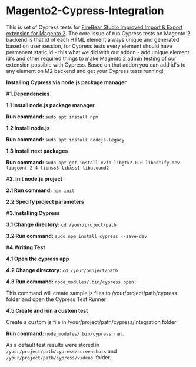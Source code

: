 # Magento2-Cypress-Integration

This is set of Cypress tests for <a href="https://firebearstudio.com/the-improved-import.html">FireBear Studio Improved Import & Export extension for Magento 2</a>. The core issue of run Cypress tests on Magento 2 backend is that id of each HTML element always unique and generated based on user session, for Cypress tests every element should have permanent static id - this what we did with our addon - add unique element id's and other required things to make Magento 2 admin testing of our extension possible with Cypress. Based on that addon you can add id's to any element on M2 backend and get your Cypress tests running! 

**Installing Cypress via node.js package manager**

#**1.Dependencies**

**1.1 Install node.js package manager**

**Run command:** `sudo apt install npm`

**1.2 Install node.js** 

**Run command:** 
`sudo apt install nodejs-legacy`

**1.3 Install next packages**

**Run command:**
`sudo apt-get install xvfb libgtk2.0-0 libnotify-dev libgconf-2-4 libnss3 libxss1 libasound2`


#**2. Init node.js project**

**2.1 Run command:** `npm init`

**2.2 Specify project parameters**


#**3.Installing Cypress**

**3.1 Change directory:** `cd /your/project/path`

**3.2 Run command:** `sudo npm install cypress --save-dev`

#**4.Writing Test**

**4.1 Open the cypress app**

**4.2 Change directory:** `cd /your/project/path`

**4.3 Run command:** `node_modules/.bin/cypress open.`

This command will create sample js files to /your/project/path/cypress folder and open the Cypress Test Runner

**4.5 Create and run a custom test**

Create a custom js file in /your/project/path/cypress/integration folder

**Run command:** `node_modules/.bin/cypress run.`

As a default test results were stored in `/your/project/path/cypress/screenshots` and `/your/project/path/cypress/videos `folder.
